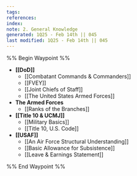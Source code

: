 ```yaml
---
tags: 
references:
index:
note: 2. General Knowledge
generated: 1Q25 - Feb 14th || 045
last modified: 1Q25 - Feb 14th || 045
---
```


%% Begin Waypoint %%
- **[[DoD]]**
	- [[Combatant Commands & Commanders]]
	- [[FVEY]]
	- [[Joint Chiefs of Staff]]
	- [[The United States Armed Forces]]
- **The Armed Forces**
	- [[Ranks of the Branches]]
- **[[Title 10 & UCMJ]]**
	- [[Military Basics]]
	- [[Title 10, U.S. Code]]
- **[[USAF]]**
	- [[An Air Force Structural Understanding]]
	- [[Basic Allowance for Subsistence]]
	- [[Leave & Earnings Statement]]

%% End Waypoint %%
